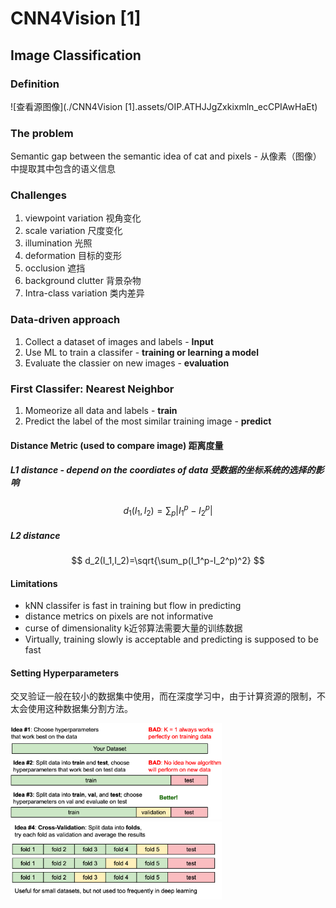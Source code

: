 # CNN4Vision [1]

## Image Classification

### Definition

![查看源图像](./CNN4Vision [1].assets/OIP.ATHJJgZxkixmln_ecCPIAwHaEt)

### The problem

Semantic gap between the semantic idea of cat and pixels - 从像素（图像）中提取其中包含的语义信息

### Challenges

1. viewpoint variation 视角变化
2. scale variation 尺度变化
3. illumination 光照
4. deformation 目标的变形
5. occlusion 遮挡
6. background clutter 背景杂物
7. Intra-class variation 类内差异

### Data-driven approach

1. Collect a dataset of images and labels - **Input**
2. Use ML to train a classifer - **training or learning a model**
3. Evaluate the classier on new images - **evaluation**

### First Classifer: Nearest Neighbor

1. Momeorize all data and labels - **train**
2. Predict the label of the most similar training image - **predict**

#### Distance Metric (used to compare image) 距离度量

##### L1 distance - depend on the coordiates of data 受数据的坐标系统的选择的影响

$$
d_1(I_1,I_2)=\sum_p|I_1^p - I_2^p|
$$

##### L2 distance

$$
d_2(I_1,I_2)=\sqrt{\sum_p(I_1^p-I_2^p)^2}
$$

#### Limitations

- kNN classifer is fast in training but flow in predicting
- distance metrics on pixels are not informative
- curse of dimensionality k近邻算法需要大量的训练数据
- Virtually, training slowly is acceptable and predicting is supposed to be fast

#### Setting Hyperparameters

交叉验证一般在较小的数据集中使用，而在深度学习中，由于计算资源的限制，不太会使用这种数据集分割方法。

<img src="./CNN4Vision [1].assets/image-20210325211238055.png" alt="image-20210325211238055" style="zoom: 33%;" />

<img src="./CNN4Vision [1].assets/image-20210325211313168.png" alt="image-20210325211313168" style="zoom:33%;" />